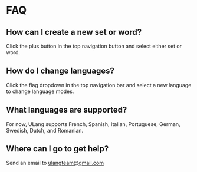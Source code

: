 # FAQ

## How can I create a new set or word?

Click the plus button in the top navigation button and select either set or word.

## How do I change languages?

Click the flag dropdown in the top navigation bar and select a new language to change language modes.

## What languages are supported?

For now, ULang supports French, Spanish, Italian, Portuguese, German, Swedish, Dutch, and Romanian.

## Where can I go to get help?

Send an email to ulangteam@gmail.com
